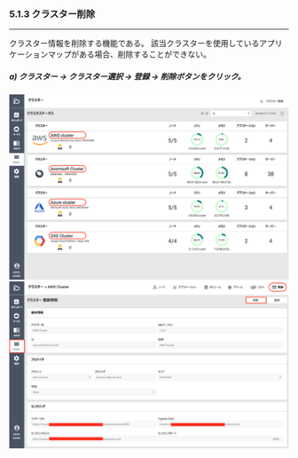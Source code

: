 ### 5.1.3 クラスター削除

---

クラスター情報を削除する機能である。 該当クラスターを使用しているアプリケーションマップがある場合、削除することができない。

##### a\) クラスター → クラスター選択 → 登録 → 削除ボタンをクリック。
![](/assets/JP/2.5/5.1.3_1.png)![](/assets/JP/2.5.3/5.1.3_2.png)



